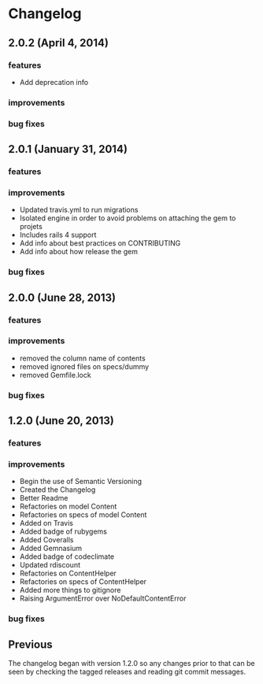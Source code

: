 # Changelog

## 2.0.2 (April 4, 2014)

### features

- Add deprecation info 

### improvements

### bug fixes

## 2.0.1 (January 31, 2014)

### features

### improvements

- Updated travis.yml to run migrations
- Isolated engine in order to avoid problems on attaching the gem to projets
- Includes rails 4 support
- Add info about best practices on CONTRIBUTING
- Add info about how release the gem

### bug fixes

## 2.0.0 (June 28, 2013)

### features

### improvements

- removed the column name of contents
- removed ignored files on specs/dummy
- removed Gemfile.lock

### bug fixes

## 1.2.0 (June 20, 2013)

### features

### improvements

- Begin the use of Semantic Versioning
- Created the Changelog
- Better Readme
- Refactories on model Content
- Refactories on specs of model Content
- Added on Travis
- Added badge of rubygems
- Added Coveralls
- Added Gemnasium
- Added badge of codeclimate
- Updated rdiscount
- Refactories on ContentHelper
- Refactories on specs of ContentHelper
- Added more things to gitignore
- Raising ArgumentError over NoDefaultContentError

### bug fixes

## Previous

The changelog began with version 1.2.0 so any changes prior to that
can be seen by checking the tagged releases and reading git commit
messages.
